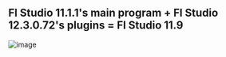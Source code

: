 ## Fl Studio 11.1.1's main program + Fl Studio 12.3.0.72's plugins = Fl Studio 11.9
![image](https://github.com/happymimimix/Fl-Studio-11.9/assets/107282563/c8c622c6-7886-4725-a425-00559fe94219)
